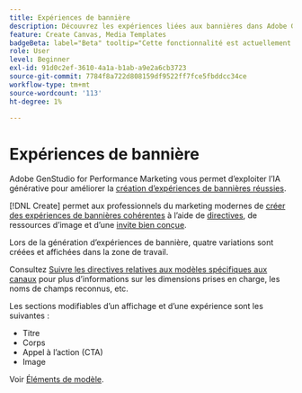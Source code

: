 ```yaml
---
title: Expériences de bannière
description: Découvrez les expériences liées aux bannières dans Adobe GenStudio for Performance Marketing.
feature: Create Canvas, Media Templates
badgeBeta: label="Beta" tooltip="Cette fonctionnalité est actuellement disponible dans Beta, de sorte que certaines d’entre elles peuvent être limitées ou susceptibles d’être modifiées."
role: User
level: Beginner
exl-id: 91d0c2ef-3610-4a1a-b1ab-a9e2a6cb3723
source-git-commit: 7784f8a722d808159df9522ff7fce5fbddcc34ce
workflow-type: tm+mt
source-wordcount: '113'
ht-degree: 1%

---
```


# Expériences de bannière

Adobe GenStudio for Performance Marketing vous permet d’exploiter l’IA générative pour améliorer la [création d’expériences de bannières réussies](/help/user-guide/create/create-banner-experience.md).

[!DNL Create] permet aux professionnels du marketing modernes de [créer des expériences de bannières cohérentes](/help/user-guide/create/create-banner-experience.md) à l’aide de [directives](/help/user-guide/guidelines/overview.md), de ressources d’image et d’une [ invite bien conçue](/help/user-guide/effective-prompts.md).

Lors de la génération d’expériences de bannière, quatre variations sont créées et affichées dans la zone de travail.

Consultez [Suivre les directives relatives aux modèles spécifiques aux canaux](/help/user-guide/content/best-practices-for-templates.md#follow-channel-specific-template-guidelines) pour plus d’informations sur les dimensions prises en charge, les noms de champs reconnus, etc.

Les sections modifiables d’un affichage et d’une expérience sont les suivantes :

* Titre
* Corps
* Appel à l’action (CTA)
* Image

Voir [Éléments de modèle](/help/user-guide/content/use-templates.md#template-elements).

<!-- ## Character counts

After you generate a set of display ad variants, you can see the character count displayed for each section. Hover over or click into a generated section, such as the subject line or the body, and see the section name and character count for that section.

![Character count](/help/assets/character-count.png){width="500" zoomable="yes"} -->
